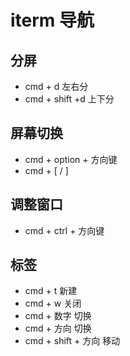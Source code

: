 # iterm 导航

## 分屏
- cmd + d 左右分
- cmd + shift +d 上下分

## 屏幕切换
- cmd + option + 方向键
- cmd + [ / ]

## 调整窗口
- cmd + ctrl + 方向键

## 标签 
- cmd + t 新建
- cmd + w 关闭
- cmd + 数字 切换
- cmd + 方向 切换
- cmd + shift + 方向 移动 
